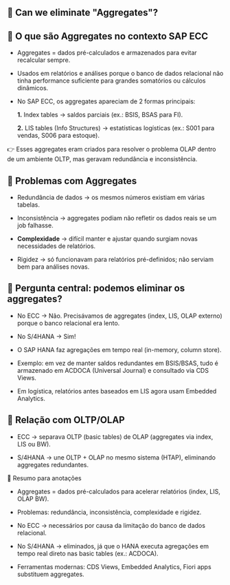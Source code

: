 ## 📑 Can we eliminate "Aggregates"?

## 🔹 O que são Aggregates no contexto SAP ECC

- Aggregates = dados pré-calculados e armazenados para evitar recalcular sempre.

- Usados em relatórios e análises porque o banco de dados relacional não tinha performance suficiente para grandes somatórios ou cálculos dinâmicos.

- No SAP ECC, os aggregates apareciam de 2 formas principais:

    **1.** Index tables → saldos parciais (ex.: BSIS, BSAS para FI).

    **2.**  LIS tables (Info Structures) → estatísticas logísticas (ex.: S001 para vendas, S006 para estoque).

👉 Esses aggregates eram criados para resolver o problema OLAP dentro de um ambiente OLTP, mas geravam redundância e inconsistência.

## 🔹 Problemas com Aggregates

- Redundância de dados → os mesmos números existiam em várias tabelas.

- Inconsistência → aggregates podiam não refletir os dados reais se um job falhasse.

- **Complexidade** → difícil manter e ajustar quando surgiam novas necessidades de relatórios.

- Rigidez → só funcionavam para relatórios pré-definidos; não serviam bem para análises novas.

## 🔹 Pergunta central: podemos eliminar os aggregates?

- No ECC → Não. Precisávamos de aggregates (index, LIS, OLAP externo) porque o banco relacional era lento.

- No S/4HANA → Sim!

- O SAP HANA faz agregações em tempo real (in-memory, column store).

- Exemplo: em vez de manter saldos redundantes em BSIS/BSAS, tudo é armazenado em ACDOCA (Universal Journal) e consultado via CDS Views.

- Em logística, relatórios antes baseados em LIS agora usam Embedded Analytics.

## 🔹 Relação com OLTP/OLAP

- ECC → separava OLTP (basic tables) de OLAP (aggregates via index, LIS ou BW).

- S/4HANA → une OLTP + OLAP no mesmo sistema (HTAP), eliminando aggregates redundantes.

📌 Resumo para anotações

- Aggregates = dados pré-calculados para acelerar relatórios (index, LIS, OLAP BW).

- Problemas: redundância, inconsistência, complexidade e rigidez.

- No ECC → necessários por causa da limitação do banco de dados relacional.

- No S/4HANA → eliminados, já que o HANA executa agregações em tempo real direto nas basic tables (ex.: ACDOCA).

- Ferramentas modernas: CDS Views, Embedded Analytics, Fiori apps substituem aggregates.